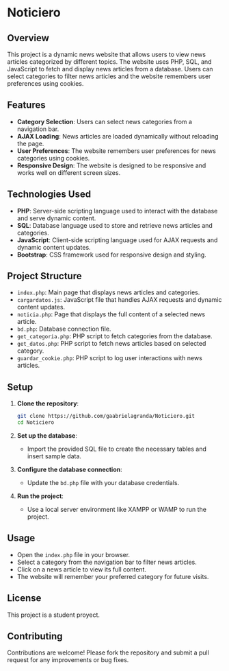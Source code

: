 # Noticiero

## Overview

This project is a dynamic news website that allows users to view news articles categorized by different topics. The website uses PHP, SQL, and JavaScript to fetch and display news articles from a database. Users can select categories to filter news articles and the website remembers user preferences using cookies.

## Features

- **Category Selection**: Users can select news categories from a navigation bar.
- **AJAX Loading**: News articles are loaded dynamically without reloading the page.
- **User Preferences**: The website remembers user preferences for news categories using cookies.
- **Responsive Design**: The website is designed to be responsive and works well on different screen sizes.

## Technologies Used

- **PHP**: Server-side scripting language used to interact with the database and serve dynamic content.
- **SQL**: Database language used to store and retrieve news articles and categories.
- **JavaScript**: Client-side scripting language used for AJAX requests and dynamic content updates.
- **Bootstrap**: CSS framework used for responsive design and styling.

## Project Structure

- `index.php`: Main page that displays news articles and categories.
- `cargardatos.js`: JavaScript file that handles AJAX requests and dynamic content updates.
- `noticia.php`: Page that displays the full content of a selected news article.
- `bd.php`: Database connection file.
- `get_categoria.php`: PHP script to fetch categories from the database.
- `get_datos.php`: PHP script to fetch news articles based on selected category.
- `guardar_cookie.php`: PHP script to log user interactions with news articles.

## Setup

1. **Clone the repository**:
    ```sh
    git clone https://github.com/gaabrielagranda/Noticiero.git
    cd Noticiero
    ```

2. **Set up the database**:
    - Import the provided SQL file to create the necessary tables and insert sample data.

3. **Configure the database connection**:
    - Update the `bd.php` file with your database credentials.

4. **Run the project**:
    - Use a local server environment like XAMPP or WAMP to run the project.

## Usage

- Open the `index.php` file in your browser.
- Select a category from the navigation bar to filter news articles.
- Click on a news article to view its full content.
- The website will remember your preferred category for future visits.

## License

This project is a student proyect.

## Contributing

Contributions are welcome! Please fork the repository and submit a pull request for any improvements or bug fixes.
